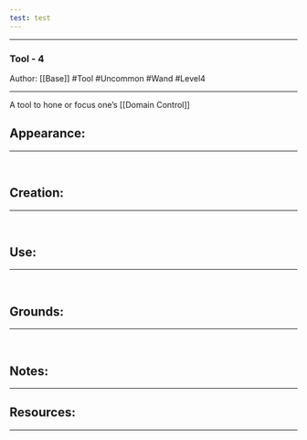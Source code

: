 ```yaml
---
test: test
---
```



- - -
### Tool - 4
Author: [[Base]]
#Tool #Uncommon #Wand #Level4
- - - 
A tool to hone or focus one’s [[Domain Control]]

## Appearance:<br>
- - -

<br>

## Creation: <br>
- - -
<br>

## Use:<br>
- - -
<br>

## Grounds:<br>
- - -
<br>

## Notes:<br>
- - - 


## Resources:
- - -
